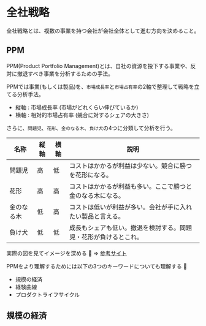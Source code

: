 # 全社戦略

全社戦略とは、複数の事業を持つ会社が会社全体として進む方向を決めること。

## PPM

PPM(Product Portfolio Management)とは、自社の資源を投下する事業や、反対に撤退すべき事業を分析するための手法。

PPMでは事業(もしくは製品)を、`市場成長率`と`市場占有率`の2軸で整理して戦略を立てる分析手法。

- 縦軸 : 市場成長率 (市場がどれくらい伸びているか)
- 横軸 : 相対的市場占有率 (競合に対するシェアの大きさ)

さらに、`問題児`、`花形`、`金のなる木`、`負け犬`の4つに分類して分析を行う。

| 名称       | 縦軸 | 横軸 | 説明                                                             |
|------------|------|------|------------------------------------------------------------------|
| 問題児     | 高   | 低   | コストはかかるが利益は少ない。競合に勝つを花形になる。           |
| 花形       | 高   | 高   | コストはかかるが利益も多い。ここで勝つと金のなる木になる。       |
| 金のなる木 | 低   | 高   | コストは低いが利益が多い。会社が手に入れたい製品と言える。       |
| 負け犬     | 低   | 低   | 成長もシェアも低い。撤退を検討する。問題児・花形が負けるとこれ。 |

実際の図を見てイメージを深める :dog: => [参考サイト](https://aconnect.stockmark.co.jp/coevo/ppm/)

PPMをより理解するためには以下の3つのキーワードについても理解する :dog:

- 規模の経済
- 経験曲線
- プロダクトライフサイクル

## 規模の経済

